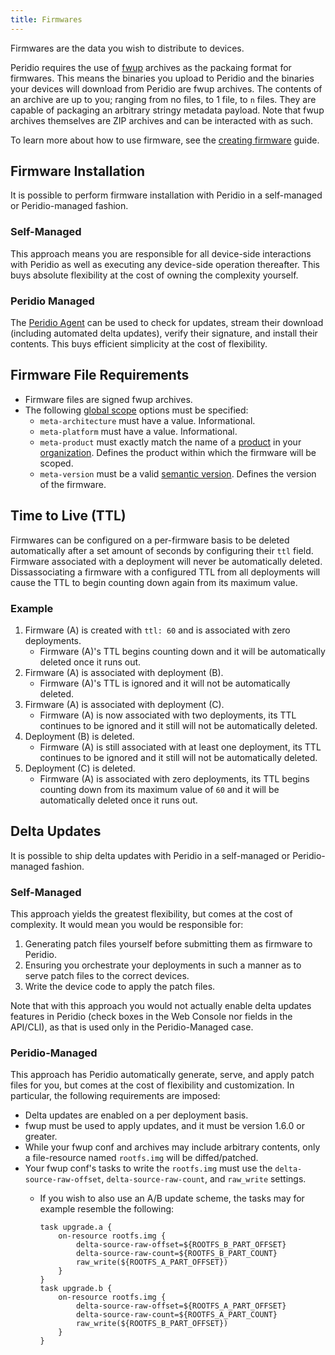```yaml
---
title: Firmwares
---
```


Firmwares are the data you wish to distribute to devices.

Peridio requires the use of [fwup](https://github.com/fwup-home/fwup) archives as the packaing format for firmwares. This means the binaries you upload to Peridio and the binaries your devices will download from Peridio are fwup archives. The contents of an archive are up to you; ranging from no files, to 1 file, to `n` files. They are capable of packaging an arbitrary stringy metadata payload. Note that fwup archives themselves are ZIP archives and can be interacted with as such.

To learn more about how to use firmware, see the [creating firmware](/guides/creating-firmware) guide.

## Firmware Installation

It is possible to perform firmware installation with Peridio in a self-managed or Peridio-managed fashion.

### Self-Managed

This approach means you are responsible for all device-side interactions with Peridio as well as executing any device-side operation thereafter. This buys absolute flexibility at the cost of owning the complexity yourself.

### Peridio Managed

The [Peridio Agent](/agent) can be used to check for updates, stream their download (including automated delta updates), verify their signature, and install their contents. This buys efficient simplicity at the cost of flexibility.

## Firmware File Requirements

- Firmware files are signed fwup archives.
- The following [global scope](https://github.com/fwup-home/fwup#global-scope) options must be specified:
  - `meta-architecture` must have a value. Informational.
  - `meta-platform` must have a value. Informational.
  - `meta-product` must exactly match the name of a [product](/reference/products) in your [organization](/reference/organizations). Defines the product within which the firmware will be scoped.
  - `meta-version` must be a valid [semantic version](https://semver.org/spec/v2.0.0.html). Defines the version of the firmware.

## Time to Live (TTL)

Firmwares can be configured on a per-firmware basis to be deleted automatically after a set amount of seconds by configuring their `ttl` field. Firmware associated with a deployment will never be automatically deleted. Dissassociating a firmware with a configured TTL from all deployments will cause the TTL to begin counting down again from its maximum value.

### Example

1. Firmware (A) is created with `ttl: 60` and is associated with zero deployments.
    - Firmware (A)'s TTL begins counting down and it will be automatically deleted once it runs out.
2. Firmware (A) is associated with deployment (B).
    - Firmware (A)'s TTL is ignored and it will not be automatically deleted.
3. Firmware (A) is associated with deployment (C).
    - Firmware (A) is now associated with two deployments, its TTL continues to be ignored and it still will not be automatically deleted.
4. Deployment (B) is deleted.
    - Firmware (A) is still associated with at least one deployment, its TTL continues to be ignored and it still will not be automatically deleted.
5. Deployment (C) is deleted.
    - Firmware (A) is associated with zero deployments, its TTL begins counting down from its maximum value of `60` and it will be automatically deleted once it runs out.

## Delta Updates

It is possible to ship delta updates with Peridio in a self-managed or Peridio-managed fashion.

### Self-Managed

This approach yields the greatest flexibility, but comes at the cost of complexity. It would mean you would be responsible for:

1. Generating patch files yourself before submitting them as firmware to Peridio.
2. Ensuring you orchestrate your deployments in such a manner as to serve patch files to the correct devices.
3. Write the device code to apply the patch files.

Note that with this approach you would not actually enable delta updates features in Peridio (check boxes in the Web Console nor fields in the API/CLI), as that is used only in the Peridio-Managed case.

### Peridio-Managed

This approach has Peridio automatically generate, serve, and apply patch files for you, but comes at the cost of flexibility and customization. In particular, the following requirements are imposed:

- Delta updates are enabled on a per deployment basis.
- fwup must be used to apply updates, and it must be version 1.6.0 or greater.
- While your fwup conf and archives may include arbitrary contents, only a file-resource named `rootfs.img` will be diffed/patched.
- Your fwup conf's tasks to write the `rootfs.img` must use the `delta-source-raw-offset`, `delta-source-raw-count`, and `raw_write` settings.
  - If you wish to also use an A/B update scheme, the tasks may for example resemble the following:

    ```
    task upgrade.a {
        on-resource rootfs.img {
            delta-source-raw-offset=${ROOTFS_B_PART_OFFSET}
            delta-source-raw-count=${ROOTFS_B_PART_COUNT}
            raw_write(${ROOTFS_A_PART_OFFSET})
        }
    }
    task upgrade.b {
        on-resource rootfs.img {
            delta-source-raw-offset=${ROOTFS_A_PART_OFFSET}
            delta-source-raw-count=${ROOTFS_A_PART_COUNT}
            raw_write(${ROOTFS_B_PART_OFFSET})
        }
    }
    ```
